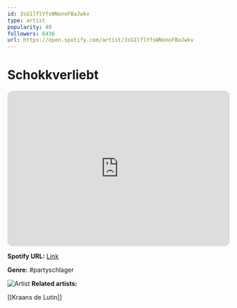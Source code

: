 ```yaml
---
id: 3sG1lflYfsWNonoFBaJwkv
type: artist
popularity: 49
followers: 6436
url: https://open.spotify.com/artist/3sG1lflYfsWNonoFBaJwkv
---
```

# Schokkverliebt

<iframe style="border-radius:12px" src="https://open.spotify.com/embed/artist/3sG1lflYfsWNonoFBaJwkv" width="100%" height="352" frameBorder="0" allowfullscreen="" allow="autoplay; clipboard-write; encrypted-media; fullscreen; picture-in-picture" loading="lazy"></iframe>

**Spotify URL:** [Link](https://open.spotify.com/artist/3sG1lflYfsWNonoFBaJwkv)

**Genre:**  #partyschlager

![Artist](https://i.scdn.co/image/ab6761610000e5eb4734be4c9bacf038ce39337b)
**Related artists:**

[[Kraans de Lutin]]
